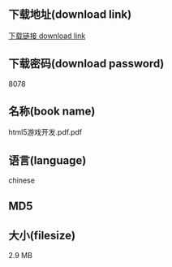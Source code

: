## 下载地址(download link)
[下载链接 download link](https://tutu365.netlify.app/?s=html5%E6%B8%B8%E6%88%8F%E5%BC%80%E5%8F%91.pdf)

## 下载密码(download password)
8078

## 名称(book name)
html5游戏开发.pdf.pdf

## 语言(language)
chinese

## MD5


## 大小(filesize)
2.9 MB
